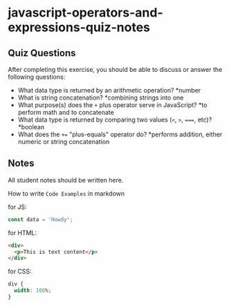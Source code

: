 # javascript-operators-and-expressions-quiz-notes

## Quiz Questions

After completing this exercise, you should be able to discuss or answer the following questions:

- What data type is returned by an arithmetic operation?
  \*number
- What is string concatenation?
  \*combining strings into one
- What purpose(s) does the `+` plus operator serve in JavaScript?
  \*to perform math and to concatenate
- What data type is returned by comparing two values (`<`, `>`, `===`, etc)?
  \*boolean
- What does the `+=` "plus-equals" operator do?
  \*performs addition, either numeric or string concatenation

## Notes

All student notes should be written here.

How to write `Code Examples` in markdown

for JS:

```javascript
const data = 'Howdy';
```

for HTML:

```html
<div>
  <p>This is text content</p>
</div>
```

for CSS:

```css
div {
  width: 100%;
}
```
